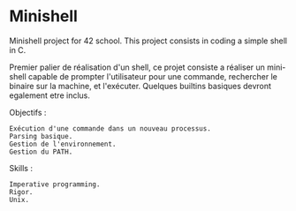 # Minishell

Minishell project for 42 school. This project consists in coding a simple shell in C.

Premier palier de réalisation d'un shell, ce projet consiste a réaliser un mini-shell capable de prompter l'utilisateur pour une commande, rechercher le binaire sur la machine, et l'exécuter. Quelques builtins basiques devront egalement etre inclus.

Objectifs :

	Exécution d'une commande dans un nouveau processus.
	Parsing basique.
	Gestion de l'environnement.
	Gestion du PATH.

Skills :

	Imperative programming.
	Rigor.
	Unix.
